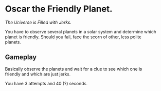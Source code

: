 Oscar the Friendly Planet.
==========================

*The Universe is Filled with Jerks.*

You have to observe several planets in a solar system and determine
which planet is friendly. Should you fail, face the scorn of other, less
polite planets.

Gameplay
--------

Basically observe the planets and wait for a clue to see which one
is friendly and which are just jerks.

You have 3 attempts and 40 (?) seconds.

